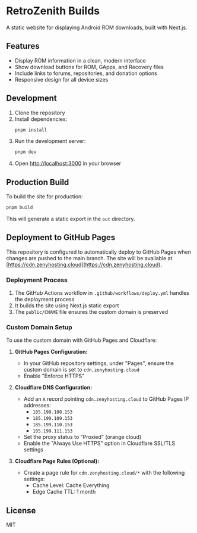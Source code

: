# RetroZenith Builds

A static website for displaying Android ROM downloads, built with Next.js.

## Features

- Display ROM information in a clean, modern interface
- Show download buttons for ROM, GApps, and Recovery files
- Include links to forums, repositories, and donation options
- Responsive design for all device sizes

## Development

1. Clone the repository
2. Install dependencies:
   ```bash
   pnpm install
   ```
3. Run the development server:
   ```bash
   pnpm dev
   ```
4. Open [http://localhost:3000](http://localhost:3000) in your browser

## Production Build

To build the site for production:

```bash
pnpm build
```

This will generate a static export in the `out` directory.

## Deployment to GitHub Pages

This repository is configured to automatically deploy to GitHub Pages when changes are pushed to the main branch. The site will be available at [https://cdn.zenyhosting.cloud](https://cdn.zenyhosting.cloud).

### Deployment Process

1. The GitHub Actions workflow in `.github/workflows/deploy.yml` handles the deployment process
2. It builds the site using Next.js static export
3. The `public/CNAME` file ensures the custom domain is preserved

### Custom Domain Setup

To use the custom domain with GitHub Pages and Cloudflare:

1. **GitHub Pages Configuration:**
   - In your GitHub repository settings, under "Pages", ensure the custom domain is set to `cdn.zenyhosting.cloud`
   - Enable "Enforce HTTPS"

2. **Cloudflare DNS Configuration:**
   - Add an `A` record pointing `cdn.zenyhosting.cloud` to GitHub Pages IP addresses:
     - `185.199.108.153`
     - `185.199.109.153`
     - `185.199.110.153`
     - `185.199.111.153`
   - Set the proxy status to "Proxied" (orange cloud)
   - Enable the "Always Use HTTPS" option in Cloudflare SSL/TLS settings

3. **Cloudflare Page Rules (Optional):**
   - Create a page rule for `cdn.zenyhosting.cloud/*` with the following settings:
     - Cache Level: Cache Everything
     - Edge Cache TTL: 1 month

## License

MIT

